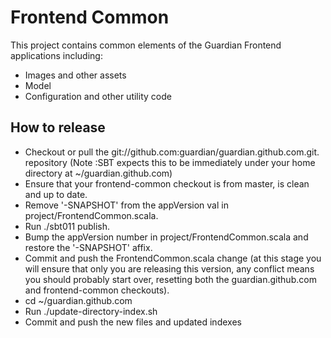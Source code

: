 Frontend Common
===============

This project contains common elements of the Guardian Frontend applications
including:
* Images and other assets
* Model
* Configuration and other utility code

How to release
--------------

* Checkout or pull the git://github.com:guardian/guardian.github.com.git.
 repository (Note :SBT expects this to be immediately under your home directory
 at ~/guardian.github.com)
* Ensure that your frontend-common checkout is from master, is clean and
 up to date.
* Remove '-SNAPSHOT' from the appVersion val in project/FrontendCommon.scala.
* Run ./sbt011 publish.
* Bump the appVersion number in project/FrontendCommon.scala and restore the
 '-SNAPSHOT' affix.
* Commit and push the FrontendCommon.scala change (at this stage you will
 ensure that only you are releasing this version, any conflict means you should
 probably start over, resetting both the guardian.github.com and frontend-common
 checkouts).
* cd ~/guardian.github.com
* Run ./update-directory-index.sh
* Commit and push the new files and updated indexes

